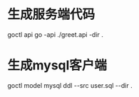 # 生成服务端代码
goctl api go -api ./greet.api -dir .
# 生成mysql客户端
goctl model mysql ddl --src user.sql --dir .